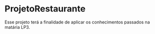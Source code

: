 # ProjetoRestaurante
Esse projeto terá a finalidade de aplicar os conhecimentos passados na matária LP3.
